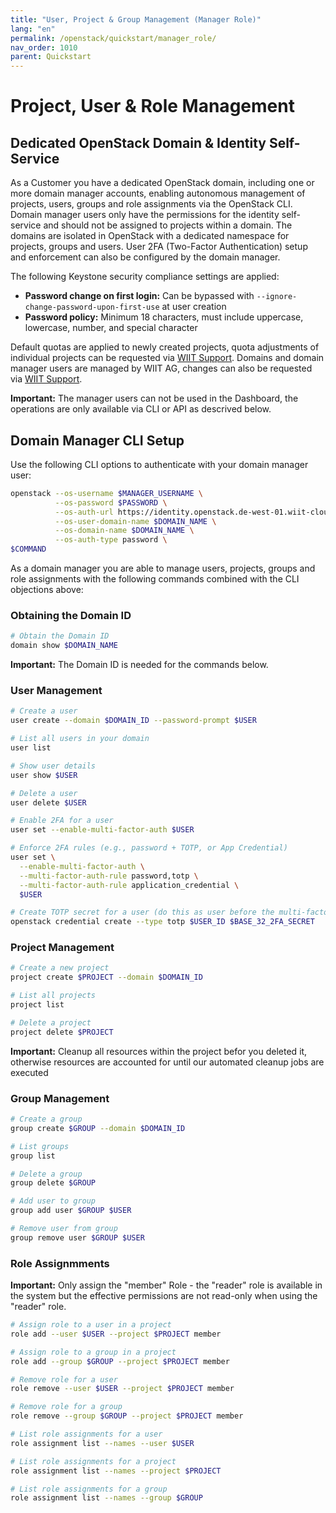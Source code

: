 ```yaml
---
title: "User, Project & Group Management (Manager Role)"
lang: "en"
permalink: /openstack/quickstart/manager_role/
nav_order: 1010
parent: Quickstart
---
```


# Project, User & Role Management

## Dedicated OpenStack Domain & Identity Self-Service

As a Customer you have a dedicated OpenStack domain, including one or more domain manager accounts, enabling autonomous management of projects, users, groups and role assignments via the OpenStack CLI.
Domain manager users only have the permissions for the identity self-service and should not be assigned to projects within a domain.
The domains are isolated in OpenStack with a dedicated namespace for projects, groups and users.
User 2FA (Two-Factor Authentication) setup and enforcement can also be configured by the domain manager.

The following Keystone security compliance settings are applied:
  - **Password change on first login:** Can be bypassed with `--ignore-change-password-upon-first-use` at user creation
  - **Password policy:** Minimum 18 characters, must include uppercase, lowercase, number, and special character

Default quotas are applied to newly created projects, quota adjustments of individual projects can be requested via [WIIT Support](mailto:helpdesk.de@wiit.one).
Domains and domain manager users are managed by WIIT AG, changes can also be requested via [WIIT Support](mailto:helpdesk.de@wiit.one).

**Important:** The manager users can not be used in the Dashboard, the operations are only available via CLI or API as descrived below.

## Domain Manager CLI Setup

Use the following CLI options to authenticate with your domain manager user:
```bash
openstack --os-username $MANAGER_USERNAME \
          --os-password $PASSWORD \
          --os-auth-url https://identity.openstack.de-west-01.wiit-cloud.io/v3 \
          --os-user-domain-name $DOMAIN_NAME \
          --os-domain-name $DOMAIN_NAME \
          --os-auth-type password \
$COMMAND
```

As a domain manager you are able to manage users, projects, groups and role assignments with the following commands combined with the CLI objections above: 

### Obtaining the Domain ID
```bash
# Obtain the Domain ID
domain show $DOMAIN_NAME
```
**Important:** The Domain ID is needed for the commands below.

### User Management

```bash
# Create a user
user create --domain $DOMAIN_ID --password-prompt $USER

# List all users in your domain
user list

# Show user details
user show $USER

# Delete a user
user delete $USER

# Enable 2FA for a user
user set --enable-multi-factor-auth $USER

# Enforce 2FA rules (e.g., password + TOTP, or App Credential)
user set \
  --enable-multi-factor-auth \
  --multi-factor-auth-rule password,totp \
  --multi-factor-auth-rule application_credential \
  $USER

# Create TOTP secret for a user (do this as user before the multi-factor-auth-rule is applied from the manager)
openstack credential create --type totp $USER_ID $BASE_32_2FA_SECRET
```

### Project Management
```bash
# Create a new project
project create $PROJECT --domain $DOMAIN_ID

# List all projects
project list

# Delete a project
project delete $PROJECT
```
**Important:** Cleanup all resources within the project befor you deleted it, otherwise resources are accounted for until our automated cleanup jobs are executed

### Group Management
```bash
# Create a group
group create $GROUP --domain $DOMAIN_ID

# List groups
group list

# Delete a group
group delete $GROUP

# Add user to group
group add user $GROUP $USER

# Remove user from group
group remove user $GROUP $USER
```

### Role Assignmments

**Important:** Only assign the "member" Role - the "reader" role is available in the system but the effective permissions are not read-only when using the "reader" role.

```bash
# Assign role to a user in a project
role add --user $USER --project $PROJECT member

# Assign role to a group in a project
role add --group $GROUP --project $PROJECT member

# Remove role for a user
role remove --user $USER --project $PROJECT member

# Remove role for a group
role remove --group $GROUP --project $PROJECT member

# List role assignments for a user
role assignment list --names --user $USER

# List role assignments for a project
role assignment list --names --project $PROJECT

# List role assignments for a group
role assignment list --names --group $GROUP
```
